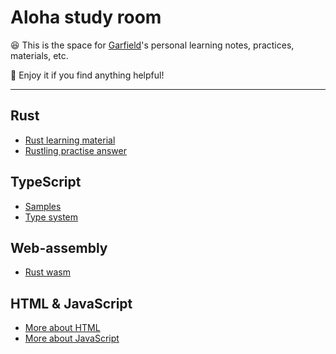 # Aloha study room


😆 This is the space for [Garfield](https://github.com/GarfieldZHU)'s personal learning notes, practices, materials, etc. 

🥳 Enjoy it if you find anything helpful!   

---

## Rust 
* [Rust learning material](./Rust)
* [Rustling practise answer](https://github.com/GarfieldZHU/Aloha-study-room/tree/master/Rust/rustling-answers)

## TypeScript
* [Samples](./TypeScript/TypeScriptSamples)
* [Type system](./TypeScript/type_system.md)

## Web-assembly
* [Rust wasm](https://github.com/GarfieldZHU/Aloha-study-room/tree/master/wasm/rust-wasm)

## HTML & JavaScript
* [More about HTML](./HTML%26JavaScript/HTML)
* [More about JavaScript](./HTML%26JavaScript/JavaScript)
